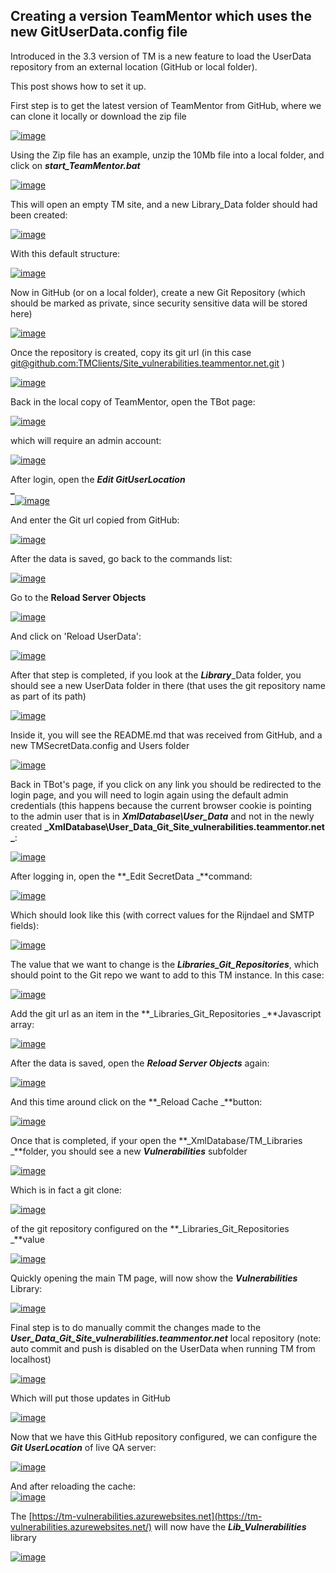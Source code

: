 ##  Creating a version TeamMentor which uses the new GitUserData.config file 

Introduced in the 3.3 version of TM is a new feature to load the UserData repository from an external location (GitHub or local folder).

This post shows how to set it up.

First step is to get the latest version of TeamMentor from GitHub, where we can clone it locally or download the zip file

[![image](images/image_thumb1.png)](http://lh6.ggpht.com/-9UwscqzAAdA/UVHaM4VdvrI/AAAAAAAAATY/5e2h3yXcIn4/s1600-h/image%25255B2%25255D.png)

Using the Zip file has an example, unzip the 10Mb file into a local folder, and click on **_start_TeamMentor.bat_**  

[![image](images/image_thumb_25255B1_25255D1.png)](http://lh6.ggpht.com/-OhU63WhoxMo/UVHaOOiAn8I/AAAAAAAAATo/UtLW-UEUdqA/s1600-h/image%25255B5%25255D.png)

This will open an empty TM site, and a new Library_Data folder should had been created:

[![image](images/image_thumb_25255B2_25255D1.png)](http://lh5.ggpht.com/-UKHZEFv5f5o/UVHaPIkbxjI/AAAAAAAAAT4/jSfPSAz88h4/s1600-h/image%25255B8%25255D.png)

With this default structure:

[![image](images/image_thumb_25255B4_25255D1.png)](http://lh4.ggpht.com/-Il00ILmrIZo/UVHaQcIF31I/AAAAAAAAAUI/EmTRon-d4sI/s1600-h/image%25255B14%25255D.png)

Now in GitHub (or on a local folder), create a new Git Repository (which should be marked as private, since security sensitive data will be stored here)

[![image](images/image_thumb_25255B6_25255D1.png)](http://lh5.ggpht.com/-3Y0R310A89Y/UVHaRn-12LI/AAAAAAAAAUY/nvjmCHOdXXg/s1600-h/image%25255B20%25255D.png)

Once the repository is created, copy its git url (in this case [git@github.com:TMClients/Site_vulnerabilities.teammentor.net.git](mailto:git@github.com:TMClients/Site_vulnerabilities.teammentor.net.git) )

[![image](images/image_thumb_25255B7_25255D1.png)](http://lh3.ggpht.com/-RjtLp9He4Lc/UVHaS0wSsNI/AAAAAAAAAUo/vF8yOXOtbKc/s1600-h/image%25255B23%25255D.png)

Back in the local copy of TeamMentor, open the TBot page:

[![image](images/image_thumb_25255B10_25255D1.png)](http://lh5.ggpht.com/-QW1Zmja20gc/UVHaU26QvWI/AAAAAAAAAU4/kc0vhJaHNyk/s1600-h/image%25255B32%25255D.png)

which will require an admin account:

[![image](images/image_thumb_25255B9_25255D1.png)](http://lh4.ggpht.com/-dYylFYmGFlQ/UVHaWKJaO0I/AAAAAAAAAVI/G2MtTX75_ZA/s1600-h/image%25255B29%25255D.png)

After login, open the **_Edit GitUserLocation_**  
**_  
_**[![image](images/image_thumb_25255B11_25255D1.png)](http://lh5.ggpht.com/-fuPN26I5sVo/UVHaYPFbnCI/AAAAAAAAAVY/VHtVgNq_ScM/s1600-h/image%25255B35%25255D.png)

And enter the Git url copied from GitHub:

[![image](images/image_thumb_25255B12_25255D1.png)](http://lh5.ggpht.com/-RKOso-jMa7M/UVHaZaPWjMI/AAAAAAAAAVo/hsfl7WQOdN4/s1600-h/image%25255B38%25255D.png)

After the data is saved, go back to the commands list:

[![image](images/image_thumb_25255B14_25255D1.png)](http://lh3.ggpht.com/-2dCJWTYLSFg/UVHaaqdbVmI/AAAAAAAAAV0/OU_c7BbJGOA/s1600-h/image%25255B44%25255D.png)

Go to the **Reload Server Objects**  

[![image](images/image_thumb_25255B15_25255D1.png)](http://lh5.ggpht.com/-uec5SGbwpTw/UVHacQU6Z8I/AAAAAAAAAWI/8LTAIsm4KBU/s1600-h/image%25255B47%25255D.png)

And click on 'Reload UserData':

[![image](images/image_thumb_25255B16_25255D1.png)](http://lh5.ggpht.com/-tonvsvTJ19c/UVHad5-ct8I/AAAAAAAAAWY/M2EAZlrNHgI/s1600-h/image%25255B50%25255D.png)

After that step is completed, if you look at the **_Library_**_Data folder, you should see a new UserData folder in there (that uses the git repository name as part of its path)

[![image](images/image_thumb_25255B17_25255D1.png)](http://lh5.ggpht.com/-aZF93SV-mkw/UVHafOv_ZzI/AAAAAAAAAWo/XESe7hfcp5U/s1600-h/image%25255B53%25255D.png)

Inside it, you will see the README.md that was received from GitHub, and a new TMSecretData.config and Users folder

[![image](images/image_thumb_25255B18_25255D1.png)](http://lh6.ggpht.com/-8D8CZPlftEA/UVHagycJsLI/AAAAAAAAAW4/6uwNpSnfs5o/s1600-h/image%25255B56%25255D.png)

Back in TBot's page, if you click on any link you should be redirected to the login page, and you will need to login again using the default admin credentials (this happens because the current browser cookie is pointing  
to the admin user that is in **_XmlDatabase\User_Data_** and not in the newly created **_XmlDatabase\User_Data_Git_Site_vulnerabilities.teammentor.net _**:

[![image](images/image_thumb_25255B19_25255D1.png)](http://lh3.ggpht.com/-TkLHSZaCyNo/UVHaieh4oEI/AAAAAAAAAXI/Fwz_3NtUJwY/s1600-h/image%25255B59%25255D.png)

After logging in, open the **_Edit SecretData _**command:

[![image](images/image_thumb_25255B20_25255D1.png)](http://lh5.ggpht.com/-wPoJimL5Fi8/UVHajsjtVPI/AAAAAAAAAXY/jsI_Zmaq35A/s1600-h/image%25255B62%25255D.png)

Which should look like this (with correct values for the Rijndael and SMTP fields):

[![image](images/image_thumb_25255B21_25255D1.png)](http://lh5.ggpht.com/-gwDxoFYaONA/UVHakwbYxfI/AAAAAAAAAXo/6K1BCuH_Wxw/s1600-h/image%25255B65%25255D.png)

The value that we want to change is the **_Libraries_Git_Repositories_**, which should point to the Git repo we want to add to this TM instance. In this case:

[![image](images/image_thumb_25255B22_25255D1.png)](http://lh6.ggpht.com/-aH8uc9s5KBM/UVHamEnEMiI/AAAAAAAAAX4/ZMN93KMrIyQ/s1600-h/image%25255B68%25255D.png)

Add the git url as an item in the **_Libraries_Git_Repositories _**Javascript array:

[![image](images/image_thumb_25255B24_25255D1.png)](http://lh4.ggpht.com/-SUOz3n7pyck/UVHane7paHI/AAAAAAAAAYI/j-fbwDAmrIg/s1600-h/image%25255B74%25255D.png)

After the data is saved, open the **_Reload Server Objects_** again:

[![image](images/image_thumb_25255B15_25255D1.png)](http://lh5.ggpht.com/-uec5SGbwpTw/UVHacQU6Z8I/AAAAAAAAAWI/8LTAIsm4KBU/s1600-h/image%25255B47%25255D.png)

And this time around click on the **_Reload Cache _**button:

[![image](images/image_thumb_25255B25_25255D.png)](http://lh6.ggpht.com/-178tHC3UzV0/UVHaooM2i8I/AAAAAAAAAYY/cRLvFO7DjVM/s1600-h/image%25255B77%25255D.png)

Once that is completed, if your open the **_XmlDatabase/TM_Libraries _**folder, you should see a new **_Vulnerabilities_** subfolder

[![image](images/image_thumb_25255B26_25255D1.png)](http://lh3.ggpht.com/-59LmX993Xdk/UVHaqGl9-zI/AAAAAAAAAYo/WimikQswUfk/s1600-h/image%25255B80%25255D.png)

Which is in fact a git clone:

[![image](images/image_thumb_25255B27_25255D1.png)](http://lh6.ggpht.com/-620t88PHr70/UVHarkleMlI/AAAAAAAAAY4/BWuzNyWUW2A/s1600-h/image%25255B83%25255D.png)

of the git repository configured on the **_Libraries_Git_Repositories _**value

[![image](images/image_thumb_25255B28_25255D1.png)](http://lh6.ggpht.com/-oeAZugPNDkY/UVHatL98BEI/AAAAAAAAAZI/D3dyP1VpzgI/s1600-h/image%25255B86%25255D.png)

Quickly opening the main TM page, will now show the **_Vulnerabilities_** Library:

[![image](images/image_thumb_25255B31_25255D1.png)](http://lh4.ggpht.com/-1dhVyQYi7U4/UVHauS3NoKI/AAAAAAAAAZY/GQLbJOvHFrc/s1600-h/image%25255B95%25255D.png)

Final step is to do manually commit the changes made to the **_User_Data_Git_Site_vulnerabilities.teammentor.net_** local repository (note: auto commit and push is disabled on the UserData when running TM from localhost)

[![image](images/image_thumb_25255B29_25255D1.png)](http://lh4.ggpht.com/-Xy_syfVyNX4/UVHawNfeXyI/AAAAAAAAAZk/Tz4PrExu1o8/s1600-h/image%25255B89%25255D.png)

Which will put those updates in GitHub

[![image](images/image_thumb_25255B30_25255D1.png)](http://lh5.ggpht.com/-23LySkmncOw/UVHaxhgxdZI/AAAAAAAAAZ4/6r6IDSlc2aQ/s1600-h/image%25255B92%25255D.png)

Now that we have this GitHub repository configured, we can configure the **_Git UserLocation_** of live QA server:

[![image](images/image_thumb_25255B32_25255D1.png)](http://lh3.ggpht.com/---lZ_8uRy3Y/UVHay9jOiHI/AAAAAAAAAaI/metUyhPVtZA/s1600-h/image%25255B98%25255D.png)

And after reloading the cache:  
[![image](images/image_thumb_25255B33_25255D1.png)](http://lh5.ggpht.com/-d33nP6-rZLg/UVHa0M0zyYI/AAAAAAAAAaY/rT4HA3E1vrg/s1600-h/image%25255B101%25255D.png)

The [https://tm-vulnerabilities.azurewebsites.net](https://tm-vulnerabilities.azurewebsites.net/) will now have the **_Lib_Vulnerabilities_** library

 [![image](images/image_thumb_25255B34_25255D1.png)](http://lh6.ggpht.com/-eoQdsUIEReI/UVHa1bEv_8I/AAAAAAAAAao/N5uKmLWPYgs/s1600-h/image%25255B104%25255D.png)
